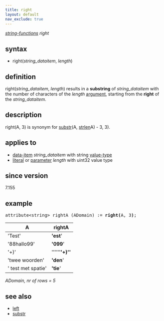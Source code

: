 ```yaml
---
title: right
layout: default
nav_exclude: true
---
```

*[string-functions](string-functions) right*

## syntax

- right(*string_dataitem*, *length*)

## definition

right(*string_dataitem*, *length*) results in a **substring** of *string_dataitem* with the number of characters of the *length* [argument](argument), starting from the **right** of the *string_dataitem*.

## description

right(A, 3) is synonym for [substr](substr)(A, [strlen](strlen)A) - 3, 3).

## applies to

- [data-item](data-item) *string_dataitem* with string [value-type](value-type)
- [literal](https://en.wikipedia.org/wiki/Literal_(computer_programming)) or [parameter](parameter) *length* with uint32 value type

## since version

7.155

## example

<pre>
attribute&lt;string&gt; rightA (ADomain) := <B>right(</B>A, 3<B>)</B>;
</pre>

| A                  |**rightA**       |
|--------------------|-----------------|
| 'Test'             | **'est**'       |
| '88hallo99'        | **'099**'       |
| '+)'               | ''''''**'+)''** |
| 'twee woorden'     | **'den**'       |
| ' test met spatie' | **'tie**'       |

*ADomain, nr of rows = 5*

## see also
- [left](left)
- [substr](substr)